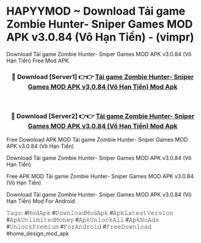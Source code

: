 # HAPYYMOD ~ Download Tải game Zombie Hunter- Sniper Games MOD APK v3.0.84 (Vô Hạn Tiền) - (vimpr)
Download Tải game Zombie Hunter- Sniper Games MOD APK v3.0.84 (Vô Hạn Tiền) Free Mod APK

<div align="center">
<h3>🔴 Download [Server1] 👉👉 <a href="https://apk-comot.site?title=Tải_game_Zombie_Hunter-_Sniper_Games_MOD_APK_v3.0.84_(Vô_Hạn_Tiền)">Tải game Zombie Hunter- Sniper Games MOD APK v3.0.84 (Vô Hạn Tiền) Mod Apk</a></h3><br>

<h3>🔴 Download [Server2] 👉👉 <a href="https://apk-comot.site?title=Tải_game_Zombie_Hunter-_Sniper_Games_MOD_APK_v3.0.84_(Vô_Hạn_Tiền)">Tải game Zombie Hunter- Sniper Games MOD APK v3.0.84 (Vô Hạn Tiền) Mod Apk</a></h3>
</div>


Free Download APK MOD Tải game Zombie Hunter- Sniper Games MOD APK v3.0.84 (Vô Hạn Tiền)

Download Tải game Zombie Hunter- Sniper Games MOD APK v3.0.84 (Vô Hạn Tiền) 

Free APK MOD Tải game Zombie Hunter- Sniper Games MOD APK v3.0.84 (Vô Hạn Tiền) 

Download Tải game Zombie Hunter- Sniper Games MOD APK v3.0.84 (Vô Hạn Tiền) Mod For Android

𝚃𝚊𝚐𝚜: #𝙼𝚘𝚍𝙰𝚙𝚔 #𝙳𝚘𝚠𝚗𝚕𝚘𝚊𝚍𝙼𝚘𝚍𝙰𝚙𝚔 #𝙰𝚙𝚔𝙻𝚊𝚝𝚎𝚜𝚝𝚅𝚎𝚛𝚜𝚒𝚘𝚗 #𝙰𝚙𝚔𝚄𝚗𝚕𝚒𝚖𝚒𝚝𝚎𝚍𝙼𝚘𝚗𝚎𝚢 #𝙰𝚙𝚔𝚄𝚗𝚕𝚘𝚌𝚔𝙰𝚕𝚕 #𝙰𝚙𝚔𝙽𝚘𝙰𝚍𝚜 #𝚄𝚗𝚕𝚘𝚌𝚔𝙿𝚛𝚎𝚖𝚒𝚞𝚖 #𝙵𝚘𝚛𝙰𝚗𝚍𝚛𝚘𝚒𝚍 #𝙵𝚛𝚎𝚎𝙳𝚘𝚠𝚗𝚕𝚘𝚊𝚍 #home_design_mod_apk